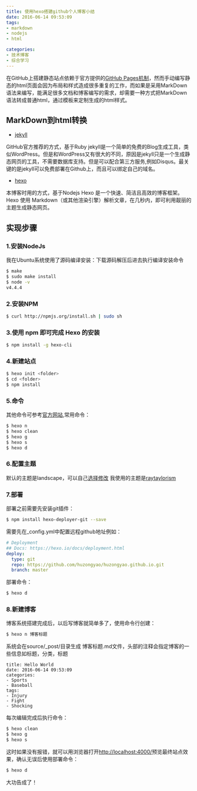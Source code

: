 ```yaml
---
title: 使用hexo搭建github个人博客小结
date: 2016-06-14 09:53:09
tags:
- markdown
- nodejs
- html

categories:
- 技术博客
- 综合学习
---
```


在GitHub上搭建静态站点依赖于官方提供的[GitHub Pages机制](https://pages.github.com/)，然而手动编写静态的html页面会因为布局和样式造成很多重复的工作，而如果是采用MarkDown语法来编写，能满足很多文档和博客编写的需求，却需要一种方式把MarkDown语法转成普通html，通过模板来定制生成的html样式。
<!--more-->
## MarkDown到html转换

* [jekyll](http://jekyll.bootcss.com/)

GitHub官方推荐的方式，基于Ruby
jekyll是一个简单的免费的Blog生成工具，类似WordPress。但是和WordPress又有很大的不同，原因是jekyll只是一个生成静态网页的工具，不需要数据库支持。但是可以配合第三方服务,例如Disqus。最关键的是jekyll可以免费部署在Github上，而且可以绑定自己的域名。

* [hexo](https://hexo.io/)

本博客时用的方式，基于Nodejs
Hexo 是一个快速、简洁且高效的博客框架。Hexo 使用 Markdown（或其他渲染引擎）解析文章，在几秒内，即可利用靓丽的主题生成静态网页。

## 实现步骤

### 1.安装NodeJs
我在Ubuntu系统使用了源码编译安装：下载源码解压后进去执行编译安装命令

``` bash
$ make
$ sudo make install
$ node -v
v4.4.4
```

### 2.安装NPM

``` bash
$ curl http://npmjs.org/install.sh | sudo sh
```

### 3.使用 npm 即可完成 Hexo 的安装

``` bash
$ npm install -g hexo-cli
```

### 4.新建站点

``` bash
$ hexo init <folder>
$ cd <folder>
$ npm install
```
### 5.命令

其他命令可参考[官方网站](https://hexo.io/zh-cn/docs/commands.html),常用命令：
``` bash
$ hexo n
$ hexo clean
$ hexo g
$ hexo s
$ hexo d
```

### 6.配置主题

默认的主题是landscape，可以自己[选择修改](https://hexo.io/themes/)
我使用的主题是[raytaylorism](https://github.com/raytaylorlin/hexo-theme-raytaylorism)

### 7.部署

部署之前需要先安装git插件：
``` bash
$ npm install hexo-deployer-git --save
```

需要先在_config.yml中配置远程github地址例如：
``` yml
# Deployment
## Docs: https://hexo.io/docs/deployment.html
deploy:
  type: git
  repo: https://github.com/huzongyao/huzongyao.github.io.git
  branch: master
```

部署命令：
``` bash
$ hexo d
```

### 8.新建博客

博客系统搭建完成后，以后写博客就简单多了，使用命令行创建：
``` bash
$ hexo n 博客标题
```

系统会在source/_post/目录生成 博客标题.md文件，头部的注释会指定博客的一些信息如标题，分类，标题
``` yam
title: Hello World
date: 2016-06-14 09:53:09
categories:
- Sports
- Baseball
tags:
- Injury
- Fight
- Shocking
```

每次编辑完成后执行命令：
``` bash
$ hexo clean
$ hexo g
$ hexo s
```

这时如果没有报错，就可以用浏览器打开[http://localhost:4000/](http://localhost:4000/)预览最终站点效果，确认无误后使用部署命令：
``` bash
$ hexo d
```
大功告成了！
